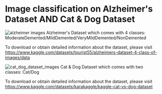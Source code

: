 # Image classification on Alzheimer's Dataset AND Cat & Dog Dataset
![alzheimer images](https://github.com/gbulbul/Alzheimer-s-Dataset/assets/79763247/4ae19830-4995-49b2-88a7-cfff529c9fdd)
Alzheimer's Dataset which comes with 4 classes: ModerateDemented/MildDemented/VeryMildDemented/NonDemented

To download or obtain detailed information about the dataset, please visit https://www.kaggle.com/datasets/tourist55/alzheimers-dataset-4-class-of-images/data

![cat_dog_dataset_images](https://github.com/gbulbul/Image-classification-on-Alzheimer-s-dataset-AND-Cat-Dog-dataset/assets/79763247/a8d4f4ad-a9ba-4fd8-985d-235cfafd236c)
Cat & Dog Dataset which comes with two classes: Cat/Dog

To download or obtain detailed information about the dataset, please visit https://www.kaggle.com/datasets/karakaggle/kaggle-cat-vs-dog-dataset
